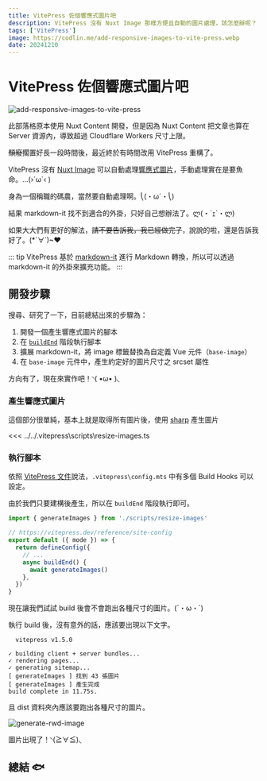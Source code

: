```yaml
---
title: VitePress 佐個響應式圖片吧
description: VitePress 沒有 Nuxt Image 那樣方便且自動的圖片處理，該怎麼辦呢？
tags: ['VitePress']
image: https://codlin.me/add-responsive-images-to-vite-press.webp
date: 20241210
---
```


# VitePress 佐個響應式圖片吧

![add-responsive-images-to-vite-press](/add-responsive-images-to-vite-press.webp)

此部落格原本使用 Nuxt Content 開發，但是因為 Nuxt Content 把文章也算在 Server 資源內，導致超過 Cloudflare Workers 尺寸上限。

~~頹廢~~擱置好長一段時間後，最近終於有時間改用 VitePress 重構了。

VitePress 沒有 [Nuxt Image](https://image.nuxt.com) 可以自動處理[響應式圖片](https://web.dev/articles/responsive-images)，手動處理實在是要魚命。<span class="text-nowrap">...(›´ω`‹ )</span>

身為一個稱職的碼農，當然要自動處理啊。<span class="text-nowrap">⎝(・ω´・⎝)</span>

結果 markdown-it 找不到適合的外掛，只好自己想辦法了。<span class="text-nowrap">ლ(・´ｪ`・ლ)</span>

如果大大們有更好的解法，~~請不要告訴我，我已經做完了~~，說說的啦，還是告訴我好了。<span class="text-nowrap">(*´∀`)~♥</span>

::: tip
VitePress 基於 [markdown-it](https://vitepress.dev/guide/markdown#advanced-configuration) 進行 Markdown 轉換，所以可以透過 markdown-it 的外掛來擴充功能。
:::

## 開發步驟

搜尋、研究了一下，目前總結出來的步驟為：

1. 開發一個產生響應式圖片的腳本
1. 在 [`buildEnd`](https://vitepress.dev/reference/site-config#buildend) 階段執行腳本
1. 擴展 markdown-it，將 image 標籤替換為自定義 Vue 元件（`base-image`）
1. 在 `base-image` 元件中，產生約定好的圖片尺寸之 srcset 屬性

方向有了，現在來實作吧！<span class="text-nowrap">◝( •ω• )◟</span>

### 產生響應式圖片

這個部分很單純，基本上就是取得所有圖片後，使用 [sharp](https://www.npmjs.com/package/sharp) 產生圖片

<<< ../../.vitepress\scripts\resize-images.ts

### 執行腳本

依照 [VitePress 文件](https://vitepress.dev/reference/site-config#build-hooks)說法，`.vitepress\config.mts` 中有多個 Build Hooks 可以設定。

由於我們只要建構後產生，所以在 `buildEnd` 階段執行即可。

```ts
import { generateImages } from './scripts/resize-images'

// https://vitepress.dev/reference/site-config
export default ({ mode }) => {
  return defineConfig({
    // ...
    async buildEnd() {
      await generateImages()
    },
  })
}
```

現在讓我們試試 build 後會不會跑出各種尺寸的圖片。<span class="text-nowrap">(´・ω・`)</span>

執行 build 後，沒有意外的話，應該要出現以下文字。

```shell
  vitepress v1.5.0

✓ building client + server bundles...
✓ rendering pages...
✓ generating sitemap...
[ generateImages ] 找到 43 張圖片
[ generateImages ] 產生完成
build complete in 11.75s.
```

且 dist 資料夾內應該要跑出各種尺寸的圖片。

![generate-rwd-image](/add-responsive-images-to-vite-press/generate-rwd-image.jpg)

圖片出現了！<span class="text-nowrap">◝(≧∀≦)◟</span>

## 總結 🐟

